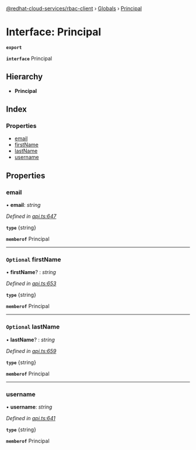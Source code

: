 [@redhat-cloud-services/rbac-client](../README.md) › [Globals](../globals.md) › [Principal](principal.md)

# Interface: Principal

**`export`** 

**`interface`** Principal

## Hierarchy

* **Principal**

## Index

### Properties

* [email](principal.md#email)
* [firstName](principal.md#optional-firstname)
* [lastName](principal.md#optional-lastname)
* [username](principal.md#username)

## Properties

###  email

• **email**: *string*

*Defined in [api.ts:647](https://github.com/RedHatInsights/javascript-clients/blob/master/packages/rbac/api.ts#L647)*

**`type`** {string}

**`memberof`** Principal

___

### `Optional` firstName

• **firstName**? : *string*

*Defined in [api.ts:653](https://github.com/RedHatInsights/javascript-clients/blob/master/packages/rbac/api.ts#L653)*

**`type`** {string}

**`memberof`** Principal

___

### `Optional` lastName

• **lastName**? : *string*

*Defined in [api.ts:659](https://github.com/RedHatInsights/javascript-clients/blob/master/packages/rbac/api.ts#L659)*

**`type`** {string}

**`memberof`** Principal

___

###  username

• **username**: *string*

*Defined in [api.ts:641](https://github.com/RedHatInsights/javascript-clients/blob/master/packages/rbac/api.ts#L641)*

**`type`** {string}

**`memberof`** Principal
